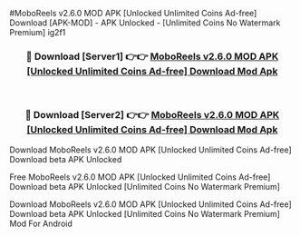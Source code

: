 #MoboReels v2.6.0 MOD APK [Unlocked Unlimited Coins Ad-free] Download [APK-MOD] - APK Unlocked - [Unlimited Coins No Watermark Premium] ig2f1



<div align="center">

<h3>🔴 Download [Server1] 👉👉 <a href="https://momento.my/?title=MoboReels_v2.6.0_MOD_APK_[Unlocked_Unlimited_Coins_Ad-free]_Download">MoboReels v2.6.0 MOD APK [Unlocked Unlimited Coins Ad-free] Download Mod Apk</a></h3><br>

<h3>🔴 Download [Server2] 👉👉 <a href="https://momento.my/?title=MoboReels_v2.6.0_MOD_APK_[Unlocked_Unlimited_Coins_Ad-free]_Download">MoboReels v2.6.0 MOD APK [Unlocked Unlimited Coins Ad-free] Download Mod Apk</a></h3>
</div>



Download MoboReels v2.6.0 MOD APK [Unlocked Unlimited Coins Ad-free] Download beta APK Unlocked

Free MoboReels v2.6.0 MOD APK [Unlocked Unlimited Coins Ad-free] Download beta APK Unlocked [Unlimited Coins No Watermark Premium]

Download MoboReels v2.6.0 MOD APK [Unlocked Unlimited Coins Ad-free] Download beta APK Unlocked [Unlimited Coins No Watermark Premium] Mod For Android
